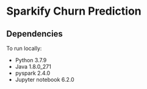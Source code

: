 # Sparkify Churn Prediction

## Dependencies
To run locally:
- Python 3.7.9
- Java 1.8.0_271
- pyspark 2.4.0
- Jupyter notebook 6.2.0